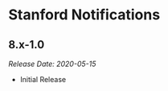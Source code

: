 # Stanford Notifications

8.x-1.0
--------------------------------------------------------------------------------  
_Release Date: 2020-05-15_

- Initial Release

